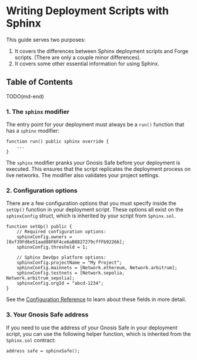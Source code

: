 # Writing Deployment Scripts with Sphinx

This guide serves two purposes:

1. It covers the differences between Sphinx deployment scripts and Forge scripts. (There are only a couple minor differences).
2. It covers some other essential information for using Sphinx.

## Table of Contents

TODO(md-end)

### 1. The `sphinx` modifier

The entry point for your deployment must always be a `run()` function that has a `sphinx` modifier:

```sol
function run() public sphinx override {
    ...
}
```

The `sphinx` modifier pranks your Gnosis Safe before your deployment is executed. This ensures that the script replicates the deployment process on live networks. The modifier also validates your project settings.

### 2. Configuration options

There are a few configuration options that you must specify inside the `setUp()` function in your deployment script. These options all exist on the `sphinxConfig` struct, which is inherited by your script from `Sphinx.sol`.

```sol
function setUp() public {
    // Required configuration options:
    sphinxConfig.owners = [0xf39Fd6e51aad88F6F4ce6aB8827279cffFb92266];
    sphinxConfig.threshold = 1;

    // Sphinx DevOps platform options:
    sphinxConfig.projectName = "My Project";
    sphinxConfig.mainnets = [Network.ethereum, Network.arbitrum];
    sphinxConfig.testnets = [Network.sepolia, Network.arbitrum_sepolia];
    sphinxConfig.orgId = "abcd-1234";
}
```

See the [Configuration Reference](https://github.com/sphinx-labs/sphinx/blob/main/docs/configuration-options.md) to learn about these fields in more detail.

### 3. Your Gnosis Safe address

If you need to use the address of your Gnosis Safe in your deployment script, you can use the following helper function, which is inherited from the `Sphinx.sol` contract:

```sol
address safe = sphinxSafe();
```
